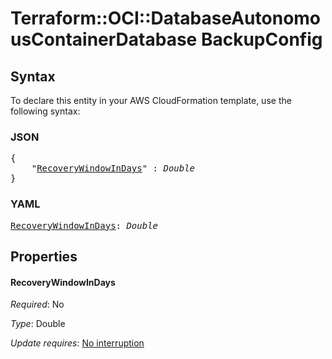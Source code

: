 # Terraform::OCI::DatabaseAutonomousContainerDatabase BackupConfig

## Syntax

To declare this entity in your AWS CloudFormation template, use the following syntax:

### JSON

<pre>
{
    "<a href="#recoverywindowindays" title="RecoveryWindowInDays">RecoveryWindowInDays</a>" : <i>Double</i>
}
</pre>

### YAML

<pre>
<a href="#recoverywindowindays" title="RecoveryWindowInDays">RecoveryWindowInDays</a>: <i>Double</i>
</pre>

## Properties

#### RecoveryWindowInDays

_Required_: No

_Type_: Double

_Update requires_: [No interruption](https://docs.aws.amazon.com/AWSCloudFormation/latest/UserGuide/using-cfn-updating-stacks-update-behaviors.html#update-no-interrupt)

